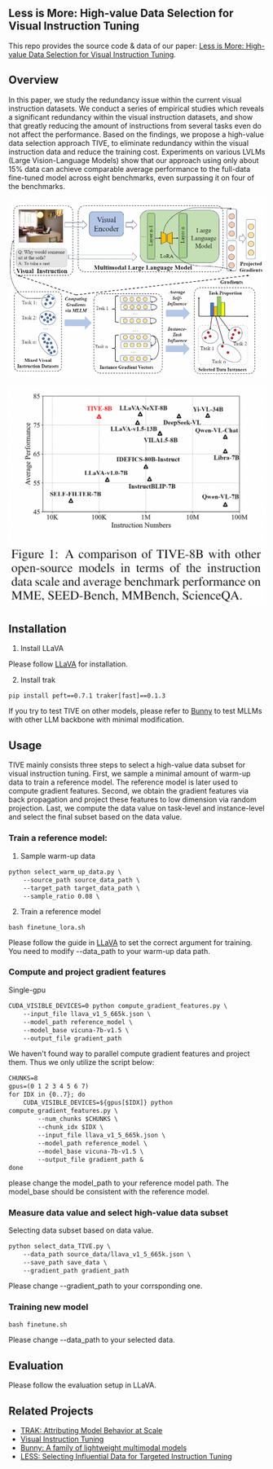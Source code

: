 ## Less is More: High-value Data Selection for Visual Instruction Tuning

This repo provides the source code & data of our paper: [Less is More: High-value Data Selection for Visual Instruction Tuning](https://arxiv.org/abs/2403.09559).


## Overview

In this paper, we study the redundancy issue within the current visual instruction datasets. We conduct a series of empirical studies which reveals a significant redundancy within the visual instruction datasets, and show that greatly reducing the amount of instructions from several tasks even do not affect the performance. Based on the findings,
we propose a high-value data selection approach TIVE, to eliminate redundancy within the visual instruction data and reduce the training cost. Experiments on various LVLMs (Large Vision-Language Models) show that our approach using only about 15% data can achieve comparable average performance to the full-data fine-tuned model across eight benchmarks, even surpassing it on four of the benchmarks.

![model_figure](./figs/image.png)

![performance_figure](./figs/image2.png)

## Installation
1. Install LLaVA

Please follow [LLaVA](https://github.com/haotian-liu/LLaVA) for installation.

2. Install trak
```Shell
pip install peft==0.7.1 traker[fast]==0.1.3
```

If you try to test TIVE on other models, please refer to [Bunny](https://github.com/BAAI-DCAI/Bunny) to test MLLMs with other LLM backbone with minimal modification.

## Usage
TIVE mainly consists three steps to select a high-value data subset for visual instruction tuning. First, we sample a minimal amount of warm-up data to train a reference model. The reference model is later used to compute gradient features. Second, we obtain the gradient features via back propagation and project these features to low dimension via random projection. Last, we compute the data value on task-level and instance-level and select the final subset based on the data value.
  
### Train a reference model:
1. Sample warm-up data
```Shell
python select_warm_up_data.py \
    --source_path source_data_path \
    --target_path target_data_path \
    --sample_ratio 0.08 \
```

2. Train a reference model
```Shell
bash finetune_lora.sh
```
Please follow the guide in [LLaVA](https://github.com/haotian-liu/LLaVA) to set the correct argument for training. You need to modify --data_path to your warm-up data path.

### Compute and project gradient features
Single-gpu
```Shell
CUDA_VISIBLE_DEVICES=0 python compute_gradient_features.py \
    --input_file llava_v1_5_665k.json \
    --model_path reference_model \
    --model_base vicuna-7b-v1.5 \
    --output_file gradient_path 
```

We haven't found way to parallel compute gradient features and project them. Thus we only utilize the script below:

```Shell
CHUNKS=8
gpus=(0 1 2 3 4 5 6 7)
for IDX in {0..7}; do
    CUDA_VISIBLE_DEVICES=${gpus[$IDX]} python compute_gradient_features.py \
        --num_chunks $CHUNKS \
        --chunk_idx $IDX \
        --input_file llava_v1_5_665k.json \
        --model_path reference_model \
        --model_base vicuna-7b-v1.5 \
        --output_file gradient_path &
done
```

please change the model_path to your reference model path. The model_base should be consistent with the reference model. 


### Measure data value and select high-value data subset
Selecting data subset based on data value.
```Shell
python select_data_TIVE.py \
    --data_path source_data/llava_v1_5_665k.json \
    --save_path save_data \
    --gradient_path gradient_path
```
Please change --gradient_path to your corrsponding one.

### Training new model
```Shell
bash finetune.sh
```
Please change --data_path to your selected data.

## Evaluation

Please follow the evaluation setup in LLaVA.

## Related Projects

- [TRAK: Attributing Model Behavior at Scale](https://github.com/MadryLab/trak)
- [Visual Instruction Tuning](https://github.com/haotian-liu/LLaVA)
- [Bunny: A family of lightweight multimodal models](https://github.com/BAAI-DCAI/Bunny)
- [LESS: Selecting Influential Data for Targeted Instruction Tuning](https://github.com/princeton-nlp/LESS)
